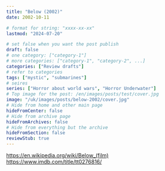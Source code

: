 ```yaml
---
title: "Below (2002)"
date: 2002-10-11

# format for string: "xxxx-xx-xx"
lastmod: "2024-07-20"

# set false when you want the post publish
draft: false
# one category: ["category-1"]
# more categories: ["category-1", "category-2", ...]
categories: ["Review drafts"]
# refer to categories
tags: ["mystic", "submarines"]
# seires
series: ["Horror about world wars", "Horror Underwater"]
# Top image for the post: /en/images/posts/test/cover.jpg
image: "/uk/images/posts/below-2002/cover.jpg"
# Hide from home and other main page
hideFromCenter: false
# Hide from archive page
hideFromArchives: false
# Hide from everything but the archive
hideFromSection: false
reviewStub: true
---
```

https://en.wikipedia.org/wiki/Below_(film)
https://www.imdb.com/title/tt0276816/
<!--more-->